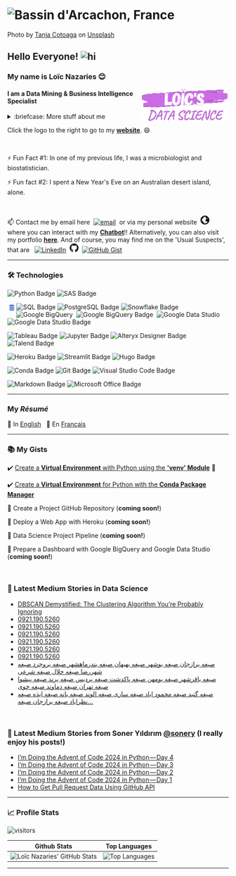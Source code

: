 # ![Bassin d'Arcachon, France](https://raw.githubusercontent.com/loic-nazaries/loic-nazaries/main/images/arcachon.jpg "Bassin d'Arcachon, France")

Photo by <a href="https://unsplash.com/@tarafuco?utm_source=unsplash&utm_medium=referral&utm_content=creditCopyText">Tanja Cotoaga</a> on <a href="https://unsplash.com/s/photos/arcachon?utm_source=unsplash&utm_medium=referral&utm_content=creditCopyText">Unsplash</a>

## Hello Everyone! <img alt="hi" width="26" src="https://user-images.githubusercontent.com/1303154/88677602-1635ba80-d120-11ea-84d8-d263ba5fc3c0.gif" />

### My name is Loïc Nazaries :blush:

[<img alt="Loïc's Data Science Logo" align="right" width="200" src="https://raw.githubusercontent.com/loic-nazaries/loic-nazaries/main/images/logo-dark.png" />][website]

#### I am a **Data Mining** & **Business Intelligence** Specialist

<details>
  <summary>
    :briefcase: More stuff about me
  </summary>

> I am a **Data Specialist** with over 10 years of experience in the fields of biostatistics, data exploration (**Data Mining**) and **Machine Learning**. I am passionate about the whole **data life cycle**, from modelling a database to its use in the field of **Business Intelligence** through the creation of simple and impactful visuals such as **dashboards**. Thus, **exploratory data analysis** has the potential to strengthen a faster and more clever decision-making process.

</details>

Click the logo to the right to go to my [**website**](https://loicnazaries.com "Website"). :smile:

&nbsp;

⚡ Fun Fact #1: In one of my previous life, I was a microbiologist and biostatistician.

⚡ Fun fact #2: I spent a New Year's Eve on an Australian desert island, alone.

&nbsp;

:mailbox: Contact me by email here&nbsp;
[![email](https://img.shields.io/badge/-loicnazaries.datascience-red?style=plastic&labelColor=red&logo=gmail&logoColor=white)][email]&nbsp;
or via my personal website&nbsp;
[<img alt="Loïc's Data Science" width="20" src="https://raw.githubusercontent.com/iconic/open-iconic/master/svg/globe.svg" />][contact_website]&nbsp;
where you can interact with my <u>**Chatbot**</u>!!
Alternatively, you can also visit my portfolio [**here**](https://loic-nazaries.github.io/loic-nazaries-portfolio "Loïc Nazaries’ Data Science Portfolio").
And of course, you may find me on the 'Usual Suspects', that are &nbsp;
[<img alt="LinkedIn" width="20" src="https://i.imgur.com/OQUXwNp.jpeg" />][linkedin]&nbsp;
[<img alt="GitHub" width="20" src="https://raw.githubusercontent.com/github/explore/78df643247d429f6cc873026c0622819ad797942/topics/github/github.png" />][github]&nbsp;
[<img alt="GitHub Gist" width="60" src="https://img.shields.io/badge/-Gist-black?style=plastic&labelColor=black&logo=github&logoColor=white" />][github_gist]

---

### :hammer_and_wrench: Technologies

<!-- TODO: Make technologies links takes you to repositories or tutorials -->

![Python Badge](https://img.shields.io/badge/-python-yellow?style=for-the-badge&labelColor=blue&logo=python&logoColor=white)
![SAS Badge](https://img.shields.io/badge/-sas-blue?style=for-the-badge&labelColor=black&logo=sas&logoColor=blue)

<img alt="SQL" align="left" width="20" src="https://raw.githubusercontent.com/github/explore/80688e429a7d4ef2fca1e82350fe8e3517d3494d/topics/sql/sql.png" />![SQL Badge](https://img.shields.io/badge/-sql-blue?style=for-the-badge)
![PostgreSQL Badge](https://img.shields.io/badge/-postgresql-blue?style=for-the-badge&labelColor=white&logo=postgresql&logoColor=blue)
![Snowflake Badge](https://img.shields.io/badge/-snowflake-66ccf4?style=for-the-badge&labelColor=white&logo=snowflake&logoColor=66ccf4)
&nbsp;<img alt="Google BigQuery" width="20" src="https://cdn.worldvectorlogo.com/logos/google-bigquery-logo-1.svg" />&nbsp;&nbsp;![Google BigQuery Badge](https://img.shields.io/badge/-google_bigquery-blue?style=for-the-badge&labelColor=blue&logo=google-big-query&logoColor=blue)
&nbsp;<img alt="Google Data Studio" width="20" src="https://cdn.worldvectorlogo.com/logos/google-data-studio.svg" />&nbsp;&nbsp;![Google Data Studio Badge](https://img.shields.io/badge/-google_data_studio-blue?style=for-the-badge&labelColor=red&logo=google-data-studio&logoColor=red)

![Tableau Badge](https://img.shields.io/badge/-tableau-grey?style=for-the-badge&labelColor=white&logo=tableau&logoColor=grey)
![Jupyter Badge](https://img.shields.io/badge/-jupyter-orange?style=for-the-badge&labelColor=white&logo=jupyter&logoColor=orange)
![Alteryx Designer Badge](https://img.shields.io/badge/-alteryx_designer-69aeea?style=for-the-badge&labelColor=black&logo=altery-designerx&logoColor=69aeea)
![Talend Badge](https://img.shields.io/badge/-talend-blue?style=for-the-badge&labelColor=black&logo=talend&logoColor=green)

![Heroku Badge](https://img.shields.io/badge/-heroku-purple?style=for-the-badge&labelColor=white&logo=heroku&logoColor=purple)
![Streamlit Badge](https://img.shields.io/badge/-streamlit-red?style=for-the-badge&labelColor=white&logo=streamlit&logoColor=red)
![Hugo Badge](https://img.shields.io/badge/-hugo-violet?style=for-the-badge&labelColor=black&logo=hugo&logoColor=violet)

![Conda Badge](https://img.shields.io/badge/-conda-green?style=for-the-badge&labelColor=black&logo=anaconda&logoColor=green)
![Git Badge](https://img.shields.io/badge/-git-red?style=for-the-badge&labelColor=black&logo=git&logoColor=red)
![Visual Studio Code Badge](https://img.shields.io/badge/-visual_studio_code-blue?style=for-the-badge&labelColor=white&logo=visual-studio-code&logoColor=blue)

![Markdown Badge](https://img.shields.io/badge/-markdown-black?style=for-the-badge&labelColor=white&logo=markdown&logoColor=black)
![Microsoft Office Badge](https://img.shields.io/badge/-microsoft_office-red?style=for-the-badge&labelColor=white&logo=microsoft-office&logoColor=red)

<!-- <img alt="Visual Studio Code" align="left" width="26" src="https://raw.githubusercontent.com/github/explore/80688e429a7d4ef2fca1e82350fe8e3517d3494d/topics/visual-studio-code/visual-studio-code.png" />
<img alt="Tableau" align="left" width="26" src="https://cdn.worldvectorlogo.com/logos/tableau-software.svg" />
<img alt="Google" align="left" width="26" src="https://cdn.jsdelivr.net/npm/simple-icons@v3/icons/google.svg" />
&nbsp; -->

---

### My *Résumé*

:paperclip: In [English](https://raw.githubusercontent.com/loic-nazaries/loic-nazaries/main/CV/CV_Nazaries.L_consultant_data_eng.pdf "English CV")
&nbsp;
:paperclip: En [Français](https://raw.githubusercontent.com/loic-nazaries/loic-nazaries/main/CV/CV_Nazaries.L_consultant_data_fr.pdf "CV en français")

---

### :books: My Gists

:heavy_check_mark: [Create a **Virtual Environment** with Python using the **'venv' Module**](https://gist.github.com/loic-nazaries/c25ce9f7b01b107573796b026522a3ad) :snake:

:heavy_check_mark: [Create a **Virtual Environment** for Python with the **Conda Package Manager**](https://gist.github.com/loic-nazaries/b18a908473935243fc23586f35d4bacc)

:red_circle: Create a Project GitHub Repository (**coming soon!**)

:red_circle: Deploy a Web App with Heroku (**coming soon!**)

:red_circle: Data Science Project Pipeline (**coming soon!**)

:red_circle: Prepare a Dashboard with Google BigQuery and Google Data Studio (**coming soon!**)

&nbsp;

### :newspaper: Latest Medium Stories in **Data Science**

<!-- MEDIUM-STORY-LIST:START -->
- [DBSCAN Demystified: The Clustering Algorithm You’re Probably Ignoring](https://medium.com/@hadiyolworld007/dbscan-demystified-the-clustering-algorithm-youre-probably-ignoring-d97aca84ced9?source=rss------data_science-5)
- [0921.190.5260](https://medium.com/@rahaxi100/0921-190-5260-b1d3a733402e?source=rss------data_science-5)
- [0921.190.5260](https://medium.com/@rahaxi100/0921-190-5260-de789744f846?source=rss------data_science-5)
- [0921.190.5260](https://medium.com/@rahaxi100/0921-190-5260-368c2f36c5bf?source=rss------data_science-5)
- [0921.190.5260](https://medium.com/@fatixi200018/0921-190-5260-c5b71d879597?source=rss------data_science-5)
- [0921.190.5260](https://medium.com/@fatixi200018/0921-190-5260-b00c508193c7?source=rss------data_science-5)
- [0921.190.5260](https://medium.com/@fatixi200018/0921-190-5260-a1b821100cc9?source=rss------data_science-5)
- [صیغه برازجان صیغه بوشهر صیغه بهبهان صیغه بندرماهشهر صیغه بروجرد صیغه شهررضا صیغه حلال صیغه شرعی](https://medium.com/@iotwbatubeemailcom/%D8%B5%DB%8C%D8%BA%D9%87-%D8%A8%D8%B1%D8%A7%D8%B2%D8%AC%D8%A7%D9%86-%D8%B5%DB%8C%D8%BA%D9%87-%D8%A8%D9%88%D8%B4%D9%87%D8%B1-%D8%B5%DB%8C%D8%BA%D9%87-%D8%A8%D9%87%D8%A8%D9%87%D8%A7%D9%86-%D8%B5%DB%8C%D8%BA%D9%87-%D8%A8%D9%86%D8%AF%D8%B1%D9%85%D8%A7%D9%87%D8%B4%D9%87%D8%B1-%D8%B5%DB%8C%D8%BA%D9%87-%D8%A8%D8%B1%D9%88%D8%AC%D8%B1%D8%AF-%D8%B5%DB%8C%D8%BA%D9%87-%D8%B4%D9%87%D8%B1%D8%B1%D8%B6%D8%A7-%D8%B5%DB%8C%D8%BA%D9%87-%D8%AD%D9%84%D8%A7%D9%84-%D8%B5%DB%8C%D8%BA%D9%87-%D8%B4%D8%B1%D8%B9%DB%8C-a7d58ee71d26?source=rss------data_science-5)
- [صیغه باقرشهر صیغه بومهن صیغه پاکدشت صیغه پردیس صیغه پرند صیغه پیشوا صیغه تهران صیغه دماوند صیغه خوی](https://medium.com/@iotwbatubeemailcom/%D8%B5%DB%8C%D8%BA%D9%87-%D8%A8%D8%A7%D9%82%D8%B1%D8%B4%D9%87%D8%B1-%D8%B5%DB%8C%D8%BA%D9%87-%D8%A8%D9%88%D9%85%D9%87%D9%86-%D8%B5%DB%8C%D8%BA%D9%87-%D9%BE%D8%A7%DA%A9%D8%AF%D8%B4%D8%AA-%D8%B5%DB%8C%D8%BA%D9%87-%D9%BE%D8%B1%D8%AF%DB%8C%D8%B3-%D8%B5%DB%8C%D8%BA%D9%87-%D9%BE%D8%B1%D9%86%D8%AF-%D8%B5%DB%8C%D8%BA%D9%87-%D9%BE%DB%8C%D8%B4%D9%88%D8%A7-%D8%B5%DB%8C%D8%BA%D9%87-%D8%AA%D9%87%D8%B1%D8%A7%D9%86-%D8%B5%DB%8C%D8%BA%D9%87-%D8%AF%D9%85%D8%A7%D9%88%D9%86%D8%AF-%D8%B5%DB%8C%D8%BA%D9%87-%D8%AE%D9%88%DB%8C-59cf674afc88?source=rss------data_science-5)
- [صیغه گنبد صیغه محمود اباد صیغه ساری صیغه الوند صیغه بانه صیغه ایذه صیغه نظراباد صیغه برازجان صیغه…](https://medium.com/@iotwbatubeemailcom/%D8%B5%DB%8C%D8%BA%D9%87-%DA%AF%D9%86%D8%A8%D8%AF-%D8%B5%DB%8C%D8%BA%D9%87-%D9%85%D8%AD%D9%85%D9%88%D8%AF-%D8%A7%D8%A8%D8%A7%D8%AF-%D8%B5%DB%8C%D8%BA%D9%87-%D8%B3%D8%A7%D8%B1%DB%8C-%D8%B5%DB%8C%D8%BA%D9%87-%D8%A7%D9%84%D9%88%D9%86%D8%AF-%D8%B5%DB%8C%D8%BA%D9%87-%D8%A8%D8%A7%D9%86%D9%87-%D8%B5%DB%8C%D8%BA%D9%87-%D8%A7%DB%8C%D8%B0%D9%87-%D8%B5%DB%8C%D8%BA%D9%87-%D9%86%D8%B8%D8%B1%D8%A7%D8%A8%D8%A7%D8%AF-%D8%B5%DB%8C%D8%BA%D9%87-%D8%A8%D8%B1%D8%A7%D8%B2%D8%AC%D8%A7%D9%86-%D8%B5%DB%8C%D8%BA%D9%87-56e9413c613d?source=rss------data_science-5)
<!-- MEDIUM-STORY-LIST:END -->

&nbsp;

### :newspaper: Latest Medium Stories from **Soner Yıldırım** [@sonery](https://sonery.medium.com) (I really enjoy his posts!)

<!-- MEDIUM-STORY-LIST-SONERY:START -->
- [I’m Doing the Advent of Code 2024 in Python — Day 4](https://medium.com/data-science/im-doing-the-advent-of-code-2024-in-python-day-4-f0dacf4529a6?source=rss-2cf6b549448------2)
- [I’m Doing the Advent of Code 2024 in Python — Day 3](https://medium.com/data-science/im-doing-the-advent-of-code-2024-in-python-day-3-3a3bdf845685?source=rss-2cf6b549448------2)
- [I’m Doing the Advent of Code 2024 in Python — Day 2](https://medium.com/data-science/im-doing-the-advent-of-code-2024-in-python-day-2-6d452447ba0f?source=rss-2cf6b549448------2)
- [I’m Doing the Advent of Code 2024 in Python — Day 1](https://medium.com/data-science/im-doing-the-advent-of-code-2024-in-python-day-1-8a9ea6ca6d3f?source=rss-2cf6b549448------2)
- [How to Get Pull Request Data Using GitHub API](https://medium.com/data-science/how-to-get-pull-request-data-using-github-api-b91891cbd54c?source=rss-2cf6b549448------2)
<!-- MEDIUM-STORY-LIST-SONERY:END -->

---

### :chart_with_upwards_trend: Profile Stats

![visitors](https://visitor-badge.glitch.me/badge?page_id=loic-nazaries.loic-nazaries)

| Github Stats                                                                                                                                                        | Top Languages                                                                                                                                                                                                                                                            |
| ------------------------------------------------------------------------------------------------------------------------------------------------------------------- | ------------------------------------------------------------------------------------------------------------------------------------------------------------------------------------------------------------------------------------------------------------------------ |
| ![Loïc Nazaries' GitHub Stats](https://github-readme-stats.vercel.app/api?username=loic-nazaries&count_private=true&theme=dracula&show_icons=true&hide_title=false) | ![Top Languages](https://github-readme-stats.vercel.app/api/top-langs/?username=loic-nazaries&exclude_repo=starter_repo,streamlit_heroku_example,awesome-markdown,jupyterlab-git,binder_test,my-first-binder,ipenywis,github-readme-stats&langs_count=10&layout=compact) |

---

<!-- links to social media accounts -->
[website]: https://www.loicnazaries.com "Loïc's Data Science"
[email]: mailto:loicnazaries.datascience@gmail.com "Google Mail"
[contact_website]: https://www.loicnazaries.com/#contact "Contact Me"
[linkedin]: https://www.linkedin.com/in/loic-nazaries "LinkedIn"
[github]: https://github.com/loic-nazaries "GitHub"
[github_gist]: https://gist.github.com/loic-nazaries "GitHub Gist"
